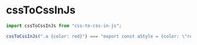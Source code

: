 # cssToCssInJs

``` js
import cssToCssInJs from "css-to-css-in-js";

cssToCssInJs(".a {color: red}") === "export const aStyle = {color: \"red\"};"
```
